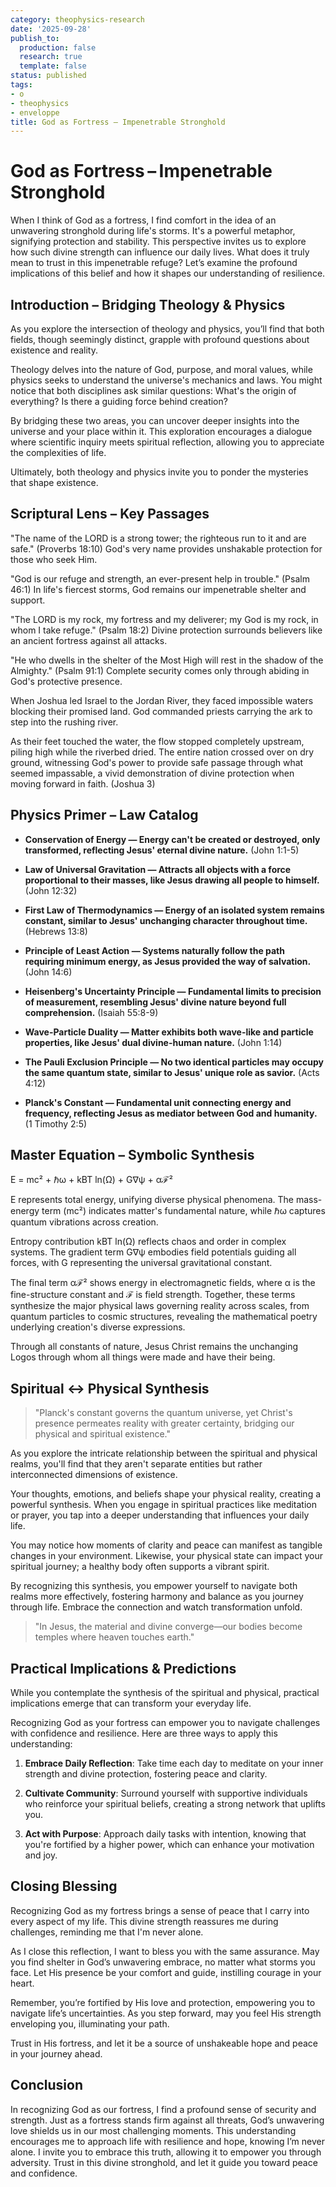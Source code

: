 ```yaml
---
category: theophysics-research
date: '2025-09-28'
publish_to:
  production: false
  research: true
  template: false
status: published
tags:
- o
- theophysics
- enveloppe
title: God as Fortress – Impenetrable Stronghold
---
```

   
# God as Fortress – Impenetrable Stronghold   
   
When I think of God as a fortress, I find comfort in the idea of an unwavering stronghold during life's storms. It's a powerful metaphor, signifying protection and stability. This perspective invites us to explore how such divine strength can influence our daily lives. What does it truly mean to trust in this impenetrable refuge? Let’s examine the profound implications of this belief and how it shapes our understanding of resilience.   
   
## Introduction – Bridging Theology & Physics   
   
As you explore the intersection of theology and physics, you’ll find that both fields, though seemingly distinct, grapple with profound questions about existence and reality.   
   
Theology delves into the nature of God, purpose, and moral values, while physics seeks to understand the universe's mechanics and laws. You might notice that both disciplines ask similar questions: What's the origin of everything? Is there a guiding force behind creation?   
   
By bridging these two areas, you can uncover deeper insights into the universe and your place within it. This exploration encourages a dialogue where scientific inquiry meets spiritual reflection, allowing you to appreciate the complexities of life.   
   
Ultimately, both theology and physics invite you to ponder the mysteries that shape existence.   
   
## Scriptural Lens – Key Passages   
   
"The name of the LORD is a strong tower; the righteous run to it and are safe." (Proverbs 18:10) God's very name provides unshakable protection for those who seek Him.   
   
"God is our refuge and strength, an ever-present help in trouble." (Psalm 46:1) In life's fiercest storms, God remains our impenetrable shelter and support.   
   
"The LORD is my rock, my fortress and my deliverer; my God is my rock, in whom I take refuge." (Psalm 18:2) Divine protection surrounds believers like an ancient fortress against all attacks.   
   
"He who dwells in the shelter of the Most High will rest in the shadow of the Almighty." (Psalm 91:1) Complete security comes only through abiding in God's protective presence.   
   
When Joshua led Israel to the Jordan River, they faced impossible waters blocking their promised land. God commanded priests carrying the ark to step into the rushing river.   
   
As their feet touched the water, the flow stopped completely upstream, piling high while the riverbed dried. The entire nation crossed over on dry ground, witnessing God's power to provide safe passage through what seemed impassable, a vivid demonstration of divine protection when moving forward in faith. (Joshua 3)   
   
## Physics Primer – Law Catalog   
   
   
- **Conservation of Energy — Energy can't be created or destroyed, only transformed, reflecting Jesus' eternal divine nature.** (John 1:1-5)   
   
   
- **Law of Universal Gravitation — Attracts all objects with a force proportional to their masses, like Jesus drawing all people to himself.** (John 12:32)   
   
   
- **First Law of Thermodynamics — Energy of an isolated system remains constant, similar to Jesus' unchanging character throughout time.** (Hebrews 13:8)   
   
   
- **Principle of Least Action — Systems naturally follow the path requiring minimum energy, as Jesus provided the way of salvation.** (John 14:6)   
   
   
- **Heisenberg's Uncertainty Principle — Fundamental limits to precision of measurement, resembling Jesus' divine nature beyond full comprehension.** (Isaiah 55:8-9)   
   
   
- **Wave-Particle Duality — Matter exhibits both wave-like and particle properties, like Jesus' dual divine-human nature.** (John 1:14)   
   
   
- **The Pauli Exclusion Principle — No two identical particles may occupy the same quantum state, similar to Jesus' unique role as savior.** (Acts 4:12)   
   
   
- **Planck's Constant — Fundamental unit connecting energy and frequency, reflecting Jesus as mediator between God and humanity.** (1 Timothy 2:5)   
   
## Master Equation – Symbolic Synthesis   
   
E = mc² + ℏω + kBT ln(Ω) + G∇ψ + αℱ²   
   
E represents total energy, unifying diverse physical phenomena. The mass-energy term (mc²) indicates matter's fundamental nature, while ℏω captures quantum vibrations across creation.   
   
Entropy contribution kBT ln(Ω) reflects chaos and order in complex systems. The gradient term G∇ψ embodies field potentials guiding all forces, with G representing the universal gravitational constant.   
   
The final term αℱ² shows energy in electromagnetic fields, where α is the fine-structure constant and ℱ is field strength. Together, these terms synthesize the major physical laws governing reality across scales, from quantum particles to cosmic structures, revealing the mathematical poetry underlying creation's diverse expressions.   
   
Through all constants of nature, Jesus Christ remains the unchanging Logos through whom all things were made and have their being.   
   
## Spiritual ↔ Physical Synthesis   
   
> "Planck's constant governs the quantum universe, yet Christ's presence permeates reality with greater certainty, bridging our physical and spiritual existence."   
   
As you explore the intricate relationship between the spiritual and physical realms, you'll find that they aren't separate entities but rather interconnected dimensions of existence.   
   
Your thoughts, emotions, and beliefs shape your physical reality, creating a powerful synthesis. When you engage in spiritual practices like meditation or prayer, you tap into a deeper understanding that influences your daily life.   
   
You may notice how moments of clarity and peace can manifest as tangible changes in your environment. Likewise, your physical state can impact your spiritual journey; a healthy body often supports a vibrant spirit.   
   
By recognizing this synthesis, you empower yourself to navigate both realms more effectively, fostering harmony and balance as you journey through life. Embrace the connection and watch transformation unfold.   
   
> "In Jesus, the material and divine converge—our bodies become temples where heaven touches earth."   
   
## Practical Implications & Predictions   
   
While you contemplate the synthesis of the spiritual and physical, practical implications emerge that can transform your everyday life.   
   
Recognizing God as your fortress can empower you to navigate challenges with confidence and resilience. Here are three ways to apply this understanding:   
   
1. **Embrace Daily Reflection**: Take time each day to meditate on your inner strength and divine protection, fostering peace and clarity.   
   
2. **Cultivate Community**: Surround yourself with supportive individuals who reinforce your spiritual beliefs, creating a strong network that uplifts you.   
   
3. **Act with Purpose**: Approach daily tasks with intention, knowing that you're fortified by a higher power, which can enhance your motivation and joy.   
   
## Closing Blessing   
   
Recognizing God as my fortress brings a sense of peace that I carry into every aspect of my life. This divine strength reassures me during challenges, reminding me that I'm never alone.   
   
As I close this reflection, I want to bless you with the same assurance. May you find shelter in God’s unwavering embrace, no matter what storms you face. Let His presence be your comfort and guide, instilling courage in your heart.   
   
Remember, you’re fortified by His love and protection, empowering you to navigate life’s uncertainties. As you step forward, may you feel His strength enveloping you, illuminating your path.   
   
Trust in His fortress, and let it be a source of unshakeable hope and peace in your journey ahead.   
   
## Conclusion   
   
In recognizing God as our fortress, I find a profound sense of security and strength. Just as a fortress stands firm against all threats, God’s unwavering love shields us in our most challenging moments. This understanding encourages me to approach life with resilience and hope, knowing I’m never alone. I invite you to embrace this truth, allowing it to empower you through adversity. Trust in this divine stronghold, and let it guide you toward peace and confidence.